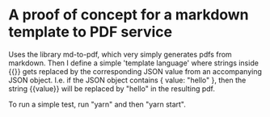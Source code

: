 # A proof of concept for a markdown template to PDF service

Uses the library md-to-pdf, which very simply generates pdfs from markdown.
Then I define a simple 'template language' where strings inside {{}} gets replaced by the corresponding JSON value from an accompanying JSON object. I.e. if the JSON object contains { value: "hello" }, then the string {{value}} will be replaced by "hello" in the resulting pdf.

To run a simple test, run "yarn" and then "yarn start". 
